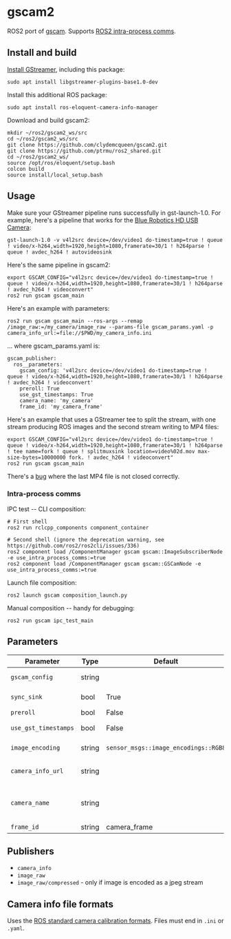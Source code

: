 # gscam2

ROS2 port of [gscam](https://github.com/ros-drivers/gscam).
Supports [ROS2 intra-process comms](https://index.ros.org//doc/ros2/Tutorials/Intra-Process-Communication/).

## Install and build

[Install GStreamer](https://gstreamer.freedesktop.org/documentation/installing/on-linux.html?gi-language=c#),
including this package:
~~~
sudo apt install libgstreamer-plugins-base1.0-dev
~~~

Install this additional ROS package:
~~~
sudo apt install ros-eloquent-camera-info-manager
~~~

Download and build gscam2:
~~~
mkdir ~/ros2/gscam2_ws/src
cd ~/ros2/gscam2_ws/src
git clone https://github.com/clydemcqueen/gscam2.git
git clone https://github.com/ptrmu/ros2_shared.git
cd ~/ros2/gscam2_ws/
source /opt/ros/eloquent/setup.bash
colcon build
source install/local_setup.bash
~~~

## Usage

Make sure your GStreamer pipeline runs successfully in gst-launch-1.0.
For example, here's a pipeline that works for the [Blue Robotics HD USB Camera](https://bluerobotics.com/store/sensors-sonars-cameras/cameras/cam-usb-low-light-r1/):
~~~
gst-launch-1.0 -v v4l2src device=/dev/video1 do-timestamp=true ! queue ! video/x-h264,width=1920,height=1080,framerate=30/1 ! h264parse ! queue ! avdec_h264 ! autovideosink
~~~

Here's the same pipeline in gscam2:
~~~
export GSCAM_CONFIG="v4l2src device=/dev/video1 do-timestamp=true ! queue ! video/x-h264,width=1920,height=1080,framerate=30/1 ! h264parse ! avdec_h264 ! videoconvert"
ros2 run gscam gscam_main
~~~

Here's an example with parameters:
~~~
ros2 run gscam gscam_main --ros-args --remap /image_raw:=/my_camera/image_raw --params-file gscam_params.yaml -p camera_info_url:=file://$PWD/my_camera_info.ini
~~~
... where gscam_params.yaml is:
~~~
gscam_publisher:
  ros__parameters:
    gscam_config: 'v4l2src device=/dev/video1 do-timestamp=true ! queue ! video/x-h264,width=1920,height=1080,framerate=30/1 ! h264parse ! avdec_h264 ! videoconvert'
    preroll: True
    use_gst_timestamps: True
    camera_name: 'my_camera'
    frame_id: 'my_camera_frame'
~~~

Here's an example that uses a GStreamer tee to split the stream, with one stream producing ROS images
and the second stream writing to MP4 files:
~~~
export GSCAM_CONFIG="v4l2src device=/dev/video1 do-timestamp=true ! queue ! video/x-h264,width=1920,height=1080,framerate=30/1 ! h264parse ! tee name=fork ! queue ! splitmuxsink location=video%02d.mov max-size-bytes=10000000 fork. ! avdec_h264 ! videoconvert"
ros2 run gscam gscam_main
~~~
There's a [bug](https://github.com/clydemcqueen/gscam2/issues/4) where the last MP4 file is not closed correctly.

### Intra-process comms

IPC test -- CLI composition:
~~~
# First shell
ros2 run rclcpp_components component_container

# Second shell (ignore the deprecation warning, see https://github.com/ros2/ros2cli/issues/336)
ros2 component load /ComponentManager gscam gscam::ImageSubscriberNode -e use_intra_process_comms:=true
ros2 component load /ComponentManager gscam gscam::GSCamNode -e use_intra_process_comms:=true
~~~

Launch file composition:
~~~
ros2 launch gscam composition_launch.py
~~~

Manual composition -- handy for debugging:
~~~
ros2 run gscam ipc_test_main
~~~

## Parameters

| Parameter | Type | Default | Notes |
|---|---|---|---|
| `gscam_config` | string | | GStreamer pipeline configuration |
| `sync_sink` | bool | True | Synchronize the app sink |
| `preroll` | bool | False | Prefill buffers |
| `use_gst_timestamps` | bool | False | Use gst time instead of ROS time |
| `image_encoding` | string | `sensor_msgs::image_encodings::RGB8` |  ROS image encoding |
| `camera_info_url` | string | | URL to camera info file, e.g., `file://path/to/file` |
| `camera_name` | string | | Name of the camera, should match the name in the camera info file  |
| `frame_id` | string | camera_frame | Camera frame ID |

## Publishers
- `camera_info`
- `image_raw`
- `image_raw/compressed` - only if image is encoded as a jpeg stream 

## Camera info file formats

Uses the [ROS standard camera calibration formats](http://wiki.ros.org/camera_calibration_parsers?distro=melodic).
Files must end in `.ini` or `.yaml`.


